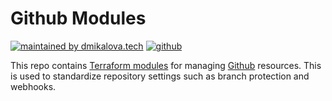 # Github Modules

[![maintained by dmikalova.tech](https://img.shields.io/static/v1?&color=ccff90&label=maintained%20by&labelColor=424242&logo=&logoColor=fff&message=dmikalova.tech&&style=flat-square)](https://www.dmikalova.tech/)
[![github](https://img.shields.io/static/v1?&color=24292d&label=%20&labelColor=424242&logo=github&logoColor=fff&message=github&&style=flat-square)](https://www.github.com/)

This repo contains [Terraform modules](https://www.terraform.io/docs/language/modules/index.html) for managing [Github](https://github.com/) resources. This is used to standardize repository settings such as branch protection and webhooks.
